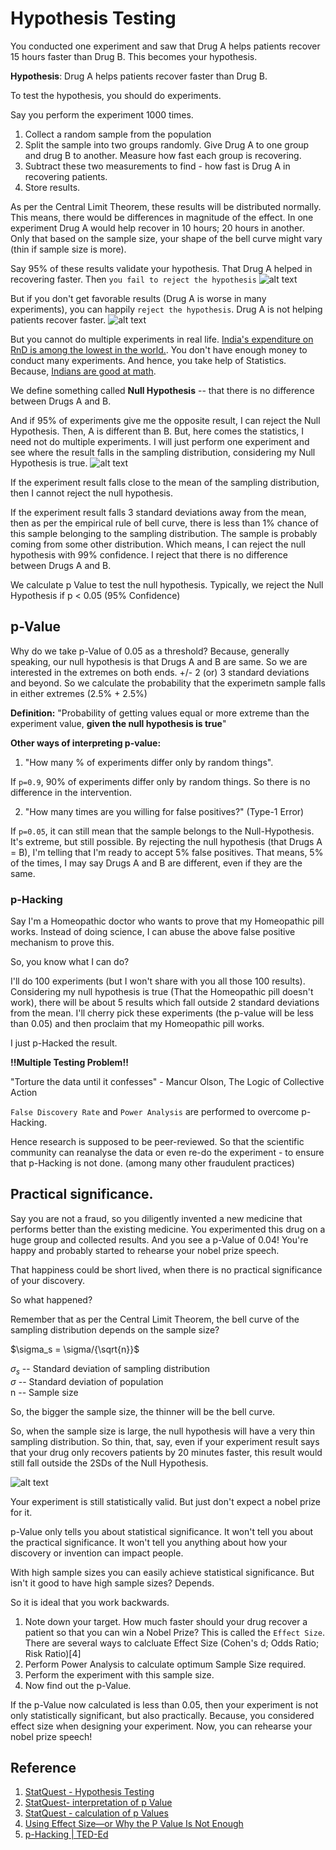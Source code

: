 # Hypothesis Testing

You conducted one experiment and saw that Drug A helps patients recover 15 hours faster than Drug B. This becomes your hypothesis.

**Hypothesis**: Drug A helps patients recover faster than Drug B.

To test the hypothesis, you should do experiments.

Say you perform the experiment 1000 times. 
1. Collect a random sample from the population
2. Split the sample into two groups randomly. Give Drug A to one group and drug B to another. Measure how fast each group is recovering.
3. Subtract these two measurements to find - how fast is Drug A in recovering patients.
4. Store results.

As per the Central Limit Theorem, these results will be distributed normally. This means, there would be differences in magnitude of the effect. In one experiment Drug A would help recover in 10 hours; 20 hours in another. Only that based on the sample size, your shape of the bell curve might vary (thin if sample size is more).


Say 95% of these results validate your hypothesis. That Drug A helped in recovering faster.  Then `you fail to reject the hypothesis`
![alt text](hypothesis1.png)

But if you don't get favorable results (Drug A is worse in many experiments), you can happily `reject the hypothesis`. Drug A is not helping patients recover faster.
![alt text](hypothesis2.png)

But you cannot do multiple experiments in real life. [India's expenditure on RnD is among the lowest in the world.](https://economictimes.indiatimes.com/news/india/indias-rd-spends-amongst-the-lowest-in-the-world-niti-aayog-study/articleshow/93024586.cms?from=mdr). You don't have enough money to conduct many experiments. And hence, you take help of Statistics. Because, [Indians are good at math](https://www.hindustantimes.com/india-news/indians-are-so-good-at-mathematics-and-physics-when-stephen-hawking-came-to-india/story-qeRRbpPJK15LCHsNEKWiLK.html).

We define something called **Null Hypothesis** -- that there is no difference between Drugs A and B.

And if 95% of experiments give me the opposite result, I can reject the Null Hypothesis. Then, A is different than B. But, here comes the statistics, I need not do multiple experiments. I will just perform one experiment and see where the result falls in the sampling distribution, considering my Null Hypothesis is true.
![alt text](null.png)

If the experiment result falls close to the mean of the sampling distribution, then I cannot reject the null hypothesis.

If the experiment result falls 3 standard deviations away from the mean, then as per the empirical rule of bell curve, there is less than 1% chance of this sample belonging to the sampling distribution. The sample is probably coming from some other distribution. Which means, I can reject the null hypothesis with 99% confidence. I reject that there is no difference between Drugs A and B. 

We calculate p Value to test the null hypothesis. Typically, we reject the Null Hypothesis if p < 0.05 (95% Confidence)
## p-Value

Why do we take p-Value of 0.05 as a threshold? Because, generally speaking, our null hypothesis is that Drugs A and B are same. So we are interested in the extremes on both ends. +/- 2 (or) 3 standard deviations and beyond. So we calculate the probability that the experimetn sample falls in either extremes (2.5% + 2.5%)

**Definition:** "Probability of getting values equal or more extreme than the experiment value, **given the null hypothesis is true**" 

**Other ways of interpreting p-value:**

1. "How many % of experiments differ only by random things".

If `p=0.9`, 90% of experiments differ only by random things. So there is no difference in the intervention. 

2. "How many times are you willing for false positives?" (Type-1 Error)

If `p=0.05`, it can still mean that the sample belongs to the Null-Hypothesis. It's extreme, but still possible. By rejecting the null hypothesis (that Drugs A = B), I'm telling that I'm ready to accept 5% false positives. That means, 5% of the times, I may say Drugs A and B are different, even if they are the same.

### p-Hacking

Say I'm a Homeopathic doctor who wants to prove that my Homeopathic pill works. Instead of doing science, I can abuse the above false positive mechanism to prove this.

So, you know what I can do?

I'll do 100 experiments (but I won't share with you all those 100 results). Considering my null hypothesis is true (That the Homeopathic pill doesn't work), there will be about 5 results which fall outside 2 standard deviations from the mean. I'll cherry pick these experiments (the p-value will be less than 0.05) and then proclaim that my Homeopathic pill works.

I just p-Hacked the result.

**!!Multiple Testing Problem!!**

"Torture the data until it confesses" - Mancur Olson, The  Logic of Collective Action

`False Discovery Rate` and `Power Analysis` are performed to overcome p-Hacking.

Hence research is supposed to be peer-reviewed. So that the scientific community can reanalyse the data or even re-do the experiment - to ensure that p-Hacking is not done. (among many other fraudulent practices)

## Practical significance. 
Say you are not a fraud, so you diligently invented a new medicine that performs better than the existing medicine. You experimented this drug on a huge group and collected results. And you see a p-Value of 0.04! You're happy and probably started to rehearse your nobel prize speech.

That happiness could be short lived, when there is no practical significance of your discovery.

So what happened?

Remember that as per the Central Limit Theorem, the bell curve of the sampling distribution depends on the sample size? 

$\sigma_s = \sigma/{\sqrt{n}}$

$\sigma_s$ -- Standard deviation of sampling distribution <br>
$\sigma$ -- Standard deviation of population <br>
n -- Sample size

So, the bigger the sample size, the thinner will be the bell curve.

So, when the sample size is large, the null hypothesis will have a very thin sampling distribution. So thin, that, say, even if your experiment result says that your drug only recovers patients by 20 minutes faster, this result would still fall outside the 2SDs of the Null Hypothesis.

![alt text](practicalsignificance.png)

Your experiment is still statistically valid. But just don't expect a nobel prize for it. 

p-Value only tells you about statistical significance. It won't tell you about the practical significance. It won't tell you anything about how your discovery or invention can impact people.

With high sample sizes you can easily achieve statistical significance. But isn't it good to have high sample sizes? Depends. 

So it is ideal that you work backwards.

1. Note down your target. How much faster should your drug recover a patient so that you can win a Nobel Prize? This is called the `Effect Size`. There are several ways to calcluate Effect Size (Cohen's d; Odds Ratio; Risk Ratio)[4]
2. Perform Power Analysis to calculate optimum Sample Size required.
3. Perform the experiment with this sample size.
4. Now find out the p-Value. 

If the p-Value now calculated is less than 0.05, then your experiment is not only statistically significant, but also practically. Because, you considered effect size when designing your experiment. Now, you can rehearse your nobel prize speech!


## Reference
1. [StatQuest - Hypothesis Testing](https://www.youtube.com/watch?v=0oc49DyA3hU)
2. [StatQuest- interpretation of p Value](https://www.youtube.com/watch?v=vemZtEM63GY)
3. [StatQuest - calculation of p Values](https://www.youtube.com/watch?v=JQc3yx0-Q9E)
4. [Using Effect Size—or Why the P Value Is Not Enough](https://www.ncbi.nlm.nih.gov/pmc/articles/PMC3444174/)
5. [p-Hacking | TED-Ed](https://www.youtube.com/watch?v=i60wwZDA1CI)